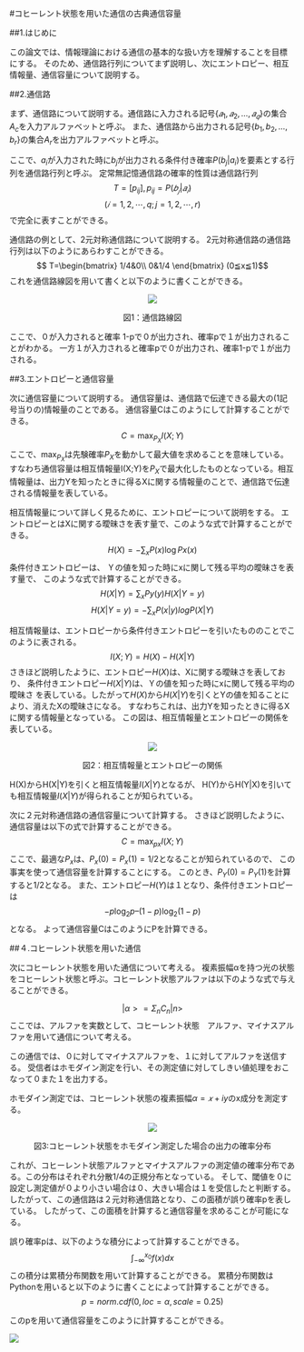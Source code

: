 #コヒーレント状態を用いた通信の古典通信容量



##1.はじめに

この論文では、情報理論における通信の基本的な扱い方を理解することを目標にする。
そのため、通信路行列についてまず説明し、次にエントロピー、相互情報量、通信容量について説明する。


##2.通信路

まず、通信路について説明する。通信路に入力される記号$\{𝑎_1,𝑎_2,…,𝑎_𝑞\}$の集合$A_c$を入力アルファベットと呼ぶ。
また、通信路から出力される記号$\{b_1,b_2,…,b_r\}$の集合$A_r$を出力アルファベットと呼ぶ。

ここで、$a_i$が入力された時に$b_j$が出力される条件付き確率$P(b_j|a_i)$を要素とする行列を通信路行列と呼ぶ。
定常無記憶通信路の確率的性質は通信路行列
$$T=[p_{ij}],p_{ij}=P(𝑏_𝑗|𝑎_𝑖)$$ $$(𝑖=1,2,\cdots ,q;j=1,2,\cdots,r)$$
で完全に表すことができる。

 通信路の例として、2元対称通信路について説明する。
2元対称通信路の通信路行列は以下のようにあらわすことができる。
$$
T=\begin{bmatrix}
1/4&0\\
0&1/4
\end{bmatrix}
(0≦x≦1)$$ 
これを通信路線図を用いて書くと以下のように書くことができる。
<center>
<img src="https://drive.google.com/uc?export=view&id=1IYoomYtY1JRYehPdzrrz3yCKQ03CxJBg">

図1：通信路線図
</center>

ここで、０が入力されると確率 1-pで０が出力され、確率pで１が出力されることがわかる。
一方１が入力されると確率pで０が出力され、確率1-pで１が出力される。



##3.エントロピーと通信容量

次に通信容量について説明する。
通信容量は、通信路で伝達できる最大の(1記号当りの)情報量のことである。
通信容量Cはこのようにして計算することができる。
$$
C=\max_{P_X}I(X;Y)
$$
ここで、$\max_{P_X}$は先験確率$P_X$を動かして最大値を求めることを意味している。
すなわち通信容量は相互情報量I(X;Y)を$P_X$で最大化したものとなっている。相互情報量は、出力Yを知ったときに得るXに関する情報量のことで、通信路で伝達される情報量を表している。



相互情報量について詳しく見るために、エントロピーについて説明をする。
エントロピーとはXに関する曖昧さを表す量で、このような式で計算することができる。
$$
H(X)=-\sum_xP(x)\log Px(x)
$$
条件付きエントロピーは、
Ｙの値を知った時にxに関して残る平均の曖昧さを表す量で、
このような式で計算することができる。
$$
H(X|Y)=\sum_xPy(y)H(X|Y=y)$$
$$
H(X|Y=y)=-\sum_xP(x|y)logP(X|Y)
$$




相互情報量は、エントロピーから条件付きエントロピーを引いたもののことでこのように表される。
$$
I(X;Y)=H(X)-H(X|Y)
$$
さきほど説明したように、エントロピー$H(X)$は、Xに関する曖昧さを表しており、
条件付きエントロピー$H(X|Y)$は、Ｙの値を知った時にxに関して残る平均の曖昧さ
を表している。したがって$H(X)$から$H(X|Y)$を引くとYの値を知ることにより、消えたXの曖昧さになる。
すなわちこれは、出力Yを知ったときに得るXに関する情報量となっている。
この図は、相互情報量とエントロピーの関係を表している。

<center>
<img src="https://drive.google.com/uc?export=view&id=1mI2xht_FqexQ-9-GDYDclo2VlnPCpUVx">

図2：相互情報量とエントロピーの関係
</center>

H(X)からH(X|Y)を引くと相互情報量$I(X|Y)$となるが、
H(Y)からH(Y|X)を引いても相互情報量$I(X|Y)$が得られることが知られている。


次に２元対称通信路の通信容量について計算する。
さきほど説明したように、通信容量は以下の式で計算することができる。
$$
C=\max_{px}I(X;Y)
$$
ここで、最適な$P_x$は、$P_x(0)=P_x(1)=1/2$となることが知られているので、
この事実を使って通信容量を計算することにする。
このとき、$P_Y(0)=P_Y(1)$を計算すると1/2となる。
また、エントロピー$H(Y)$は１となり、条件付きエントロピーは
$$
-p\log_2p–(1-p)\log_2(1-p)
$$
となる。
よって通信容量CはこのようにPを計算できる。


##４.コヒーレント状態を用いた通信

次にコヒーレント状態を用いた通信について考える。
複素振幅αを持つ光の状態をコヒーレント状態と呼ぶ。コヒーレント状態アルファは以下のような式で与えることができる。

$$
|α>=Σ_nC_n|n>
$$
ここでは、アルファを実数として、コヒーレント状態　アルファ、マイナスアルファを用いて通信について考える。

この通信では、０に対してマイナスアルファを、１に対してアルファを送信する。
受信者はホモダイン測定を行い、その測定値に対してしきい値処理をおこなって０また１を出力する。


ホモダイン測定では、コヒーレント状態の複素振幅$α=𝑥+iy$のx成分を測定する。
<center>
<img src="https://drive.google.com/uc?export=view&id=1eSESSFvQ4xgte9qpfbXPrr4A5haqfLd3">

図3:コヒーレント状態をホモダイン測定した場合の出力の確率分布
</center>


これが、コヒーレント状態アルファとマイナスアルファの測定値の確率分布である。この分布はそれぞれ分散1/4の正規分布となっている。
そして、閾値を０に設定し測定値が０より小さい場合は０、大きい場合は１を受信したと判断する。
したがって、この通信路は２元対称通信路となり、この面積が誤り確率pを表している。
したがって、この面積を計算すると通信容量を求めることが可能になる。


誤り確率pは、以下のような積分によって計算することができる。
$$
\int_{-\infty}^{x_0}f(x)dx
$$この積分は累積分布関数を用いて計算することができる。
累積分布関数はPythonを用いると以下のように書くことによって計算することができる。
$$
p=norm.cdf(0,loc=α,scale=0.25)
$$

このpを用いて通信容量をこのように計算することができる。

<img src="https://drive.google.com/uc?export=view&id=1P7CYBnNnjMQS0A1-iLwI6-HH8vxF7rtr">

